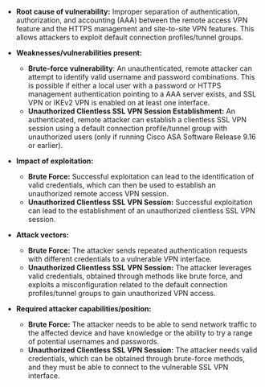 - **Root cause of vulnerability:** Improper separation of authentication, authorization, and accounting (AAA) between the remote access VPN feature and the HTTPS management and site-to-site VPN features. This allows attackers to exploit default connection profiles/tunnel groups.

- **Weaknesses/vulnerabilities present:**
    - **Brute-force vulnerability**:  An unauthenticated, remote attacker can attempt to identify valid username and password combinations. This is possible if either a local user with a password or HTTPS management authentication pointing to a AAA server exists, and SSL VPN or IKEv2 VPN is enabled on at least one interface.
    - **Unauthorized Clientless SSL VPN Session Establishment:** An authenticated, remote attacker can establish a clientless SSL VPN session using a default connection profile/tunnel group with unauthorized users (only if running Cisco ASA Software Release 9.16 or earlier).

- **Impact of exploitation:**
    - **Brute Force:** Successful exploitation can lead to the identification of valid credentials, which can then be used to establish an unauthorized remote access VPN session.
    - **Unauthorized Clientless SSL VPN Session:** Successful exploitation can lead to the establishment of an unauthorized clientless SSL VPN session.

- **Attack vectors:**
    - **Brute Force:** The attacker sends repeated authentication requests with different credentials to a vulnerable VPN interface.
    - **Unauthorized Clientless SSL VPN Session:** The attacker leverages valid credentials, obtained through methods like brute force, and exploits a misconfiguration related to the default connection profiles/tunnel groups to gain unauthorized VPN access.

- **Required attacker capabilities/position:**
    - **Brute Force:** The attacker needs to be able to send network traffic to the affected device and have knowledge or the ability to try a range of potential usernames and passwords.
    - **Unauthorized Clientless SSL VPN Session:** The attacker needs valid credentials, which can be obtained through brute-force methods, and they must be able to connect to the vulnerable SSL VPN interface.